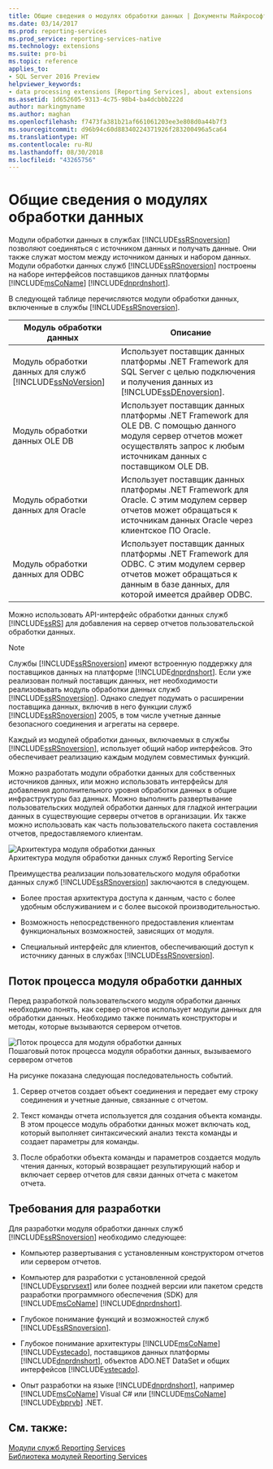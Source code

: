 ```yaml
---
title: Общие сведения о модулях обработки данных | Документы Майкрософт
ms.date: 03/14/2017
ms.prod: reporting-services
ms.prod_service: reporting-services-native
ms.technology: extensions
ms.suite: pro-bi
ms.topic: reference
applies_to:
- SQL Server 2016 Preview
helpviewer_keywords:
- data processing extensions [Reporting Services], about extensions
ms.assetid: 1d652605-9313-4c75-98b4-ba4dcbbb222d
author: markingmyname
ms.author: maghan
ms.openlocfilehash: f7473fa381b21af661061203ee3e808d0a44b7f3
ms.sourcegitcommit: d96b94c60d88340224371926f283200496a5ca64
ms.translationtype: HT
ms.contentlocale: ru-RU
ms.lasthandoff: 08/30/2018
ms.locfileid: "43265756"
---
```

# <a name="data-processing-extensions-overview"></a>Общие сведения о модулях обработки данных
  Модули обработки данных в службах [!INCLUDE[ssRSnoversion](../../../includes/ssrsnoversion-md.md)] позволяют соединяться с источником данных и получать данные. Они также служат мостом между источником данных и набором данных. Модули обработки данных служб [!INCLUDE[ssRSnoversion](../../../includes/ssrsnoversion-md.md)] построены на наборе интерфейсов поставщиков данных платформы [!INCLUDE[msCoName](../../../includes/msconame-md.md)] [!INCLUDE[dnprdnshort](../../../includes/dnprdnshort-md.md)].  
  
 В следующей таблице перечисляются модули обработки данных, включенные в службы [!INCLUDE[ssRSnoversion](../../../includes/ssrsnoversion-md.md)].  
  
|Модуль обработки данных|Описание|  
|-------------------------------|-----------------|  
|Модуль обработки данных для служб [!INCLUDE[ssNoVersion](../../../includes/ssnoversion-md.md)]|Использует поставщик данных платформы .NET Framework для SQL Server с целью подключения и получения данных из [!INCLUDE[ssDEnoversion](../../../includes/ssdenoversion-md.md)].|  
|Модуль обработки данных OLE DB|Использует поставщик данных платформы .NET Framework для OLE DB. С помощью данного модуля сервер отчетов может осуществлять запрос к любым источникам данных с поставщиком OLE DB.|  
|Модуль обработки данных для Oracle|Использует поставщик данных платформы .NET Framework для Oracle. С этим модулем сервер отчетов может обращаться к источникам данных Oracle через клиентское ПО Oracle.|  
|Модуль обработки данных для ODBC|Использует поставщик данных платформы .NET Framework для ODBC. С этим модулем сервер отчетов может обращаться к данным в базе данных, для которой имеется драйвер ODBC.|  
  
 Можно использовать API-интерфейс обработки данных служб [!INCLUDE[ssRS](../../../includes/ssrs.md)] для добавления на сервер отчетов пользовательской обработки данных.  
  
> [!NOTE]  
>  Службы [!INCLUDE[ssRSnoversion](../../../includes/ssrsnoversion-md.md)] имеют встроенную поддержку для поставщиков данных на платформе [!INCLUDE[dnprdnshort](../../../includes/dnprdnshort-md.md)]. Если уже реализован полный поставщик данных, нет необходимости реализовывать модуль обработки данных служб [!INCLUDE[ssRSnoversion](../../../includes/ssrsnoversion-md.md)]. Однако следует подумать о расширении поставщика данных, включив в него функции служб [!INCLUDE[ssRSnoversion](../../../includes/ssrsnoversion-md.md)] 2005, в том числе учетные данные безопасного соединения и агрегаты на сервере.  
  
 Каждый из модулей обработки данных, включаемых в службы [!INCLUDE[ssRSnoversion](../../../includes/ssrsnoversion-md.md)], использует общий набор интерфейсов. Это обеспечивает реализацию каждым модулем совместимых функций.  
  
 Можно разработать модули обработки данных для собственных источников данных, или можно использовать интерфейсы для добавления дополнительного уровня обработки данных в общие инфраструктуры баз данных. Можно выполнить развертывание пользовательских модулей обработки данных для гладкой интеграции данных в существующие серверы отчетов в организации. Их также можно использовать как часть пользовательского пакета составления отчетов, предоставляемого клиентам.  
  
 ![Архитектура модуля обработки данных](../../../reporting-services/extensions/data-processing/media/bk-dataprocess-extensions.gif "Архитектура модуля обработки данных")  
Архитектура модуля обработки данных служб Reporting Service  
  
 Преимущества реализации пользовательского модуля обработки данных служб [!INCLUDE[ssRSnoversion](../../../includes/ssrsnoversion-md.md)] заключаются в следующем.  
  
-   Более простая архитектура доступа к данным, часто с более удобным обслуживанием и с более высокой производительностью.  
  
-   Возможность непосредственного предоставления клиентам функциональных возможностей, зависящих от модуля.  
  
-   Специальный интерфейс для клиентов, обеспечивающий доступ к источнику данных в службах [!INCLUDE[ssRSnoversion](../../../includes/ssrsnoversion-md.md)].  
  
## <a name="data-extension-process-flow"></a>Поток процесса модуля обработки данных  
 Перед разработкой пользовательского модуля обработки данных необходимо понять, как сервер отчетов использует модули данных для обработки данных. Необходимо также понимать конструкторы и методы, которые вызываются сервером отчетов.  
  
 ![Поток процесса для модуля обработки данных](../../../reporting-services/extensions/data-processing/media/bk-ext-01.gif "Поток процесса для модуля обработки данных")  
Пошаговый поток процесса модуля обработки данных, вызываемого сервером отчетов  
  
 На рисунке показана следующая последовательность событий.  
  
1.  Сервер отчетов создает объект соединения и передает ему строку соединения и учетные данные, связанные с отчетом.  
  
2.  Текст команды отчета используется для создания объекта команды. В этом процессе модуль обработки данных может включать код, который выполняет синтаксический анализ текста команды и создает параметры для команды.  
  
3.  После обработки объекта команды и параметров создается модуль чтения данных, который возвращает результирующий набор и включает сервер отчетов для связи данных отчета с макетом отчета.  
  
## <a name="developer-requirements"></a>Требования для разработки  
 Для разработки модуля обработки данных служб [!INCLUDE[ssRSnoversion](../../../includes/ssrsnoversion-md.md)] необходимо следующее:  
  
-   Компьютер развертывания с установленным конструктором отчетов или сервером отчетов.  
  
-   Компьютер для разработки с установленной средой [!INCLUDE[vsprvsext](../../../includes/vsprvsext-md.md)] или более поздней версии или пакетом средств разработки программного обеспечения (SDK) для [!INCLUDE[msCoName](../../../includes/msconame-md.md)] [!INCLUDE[dnprdnshort](../../../includes/dnprdnshort-md.md)].  
  
-   Глубокое понимание функций и возможностей служб [!INCLUDE[ssRSnoversion](../../../includes/ssrsnoversion-md.md)].  
  
-   Глубокое понимание архитектуры [!INCLUDE[msCoName](../../../includes/msconame-md.md)] [!INCLUDE[vstecado](../../../includes/vstecado-md.md)], поставщиков данных платформы [!INCLUDE[dnprdnshort](../../../includes/dnprdnshort-md.md)], объектов ADO.NET DataSet и общих интерфейсов [!INCLUDE[vstecado](../../../includes/vstecado-md.md)].  
  
-   Опыт разработки на языке [!INCLUDE[dnprdnshort](../../../includes/dnprdnshort-md.md)], например [!INCLUDE[msCoName](../../../includes/msconame-md.md)] Visual C# или [!INCLUDE[msCoName](../../../includes/msconame-md.md)] [!INCLUDE[vbprvb](../../../includes/vbprvb-md.md)] .NET.  
  
## <a name="see-also"></a>См. также:  
 [Модули служб Reporting Services](../../../reporting-services/extensions/reporting-services-extensions.md)   
 [Библиотека модулей Reporting Services](../../../reporting-services/extensions/reporting-services-extension-library.md)  
  
  
